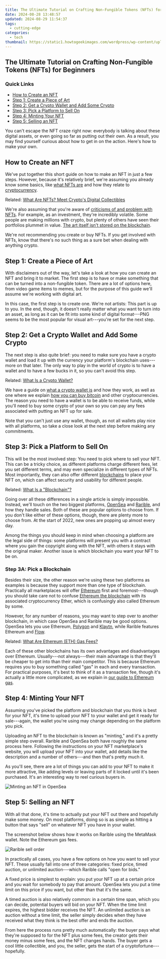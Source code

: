 ```yaml
---
title: The Ultimate Tutorial on Crafting Non-Fungible Tokens (NFTs) for Beginners
date: 2024-08-28 13:48:57
updated: 2024-08-29 11:54:37
tags:
  - cutting-edge
categories:
  - tech
thumbnail: https://static1.howtogeekimages.com/wordpress/wp-content/uploads/2022/02/shutterstock_1925622308.jpg
---
```


## The Ultimate Tutorial on Crafting Non-Fungible Tokens (NFTs) for Beginners

### Quick Links

* [How to Create an NFT](https://some-skills.techidaily.com/new-the-art-of-haul-video-production-and-editing-techniques/)
* [Step 1: Create a Piece of Art](https://youtube-zero.techidaily.com/ed-in-2024-top-picks-for-efficient-youtube-video-url-condensers/)
* [Step 2: Get a Crypto Wallet and Add Some Crypto](https://windows11.techidaily.com/win11-terminal-default-setting-restoration-guide/)
* [Step 3: Pick a Platform to Sell On](https://extra-information.techidaily.com/2024-approved-building-a-solid-foundation-windows-10s-video-creation-basics/)
* [Step 4: Minting Your NFT](https://instagram-videos.techidaily.com/new-quick-steps-for-recording-insta-stories-for-2024/)
* [Step 5: Selling an NFT](https://android-location-track.techidaily.com/how-do-i-stop-someone-from-tracking-my-oneplus-ace-2v-drfone-by-drfone-virtual-android/)

 You can't escape the NFT craze right now: everybody is talking about these digital assets, or even going so far as putting out their own. As a result, you may find yourself curious about how to get in on the action. Here's how to make your own.

##  How to Create an NFT

 We've put together this short guide on how to make an NFT in just a few steps. However, because it's relatively brief, we're assuming you already know some basics, like [what NFTs are](https://sound-tweaking.techidaily.com/updated-2024-approved-mastering-echo-effects-implementing-reverb-in-digital-sound-environments-windows-edition/) and how they relate to [cryptocurrency](https://sim-unlock.techidaily.com/in-2024-top-11-free-apps-to-check-imei-on-itel-p40plus-phones-by-drfone-android/).

Related: [What Are NFTs? Meet Crypto's Digital Collectibles](https://sound-tweaking.techidaily.com/updated-2024-approved-mastering-echo-effects-implementing-reverb-in-digital-sound-environments-windows-edition/) 

 We're also assuming that you're aware of [criticisms of and problem with NFTs](https://extra-lessons.techidaily.com/techniques-for-writing-eye-catching-podcast-summaries/). For example, as an investment, they're incredibly volatile. Some people are making millions with crypto, but plenty of others have seen their portfolios plummet in value. [The art itself isn't stored on the blockchain](https://vp-tips.techidaily.com/top-tales-best-yt-storytellers-for-23-for-2024/).

 We're not recommending you create or buy NFTs. If you get involved with NFTs, know that there's no such thing as a sure bet when dealing with anything crypto.

##  Step 1: Create a Piece of Art

 With disclaimers out of the way, let's take a look at how you can create an NFT and bring it to market. The first step is to have or make something that can be turned into a non-fungible token. There are a lot of options here, from video game items to memes, but for the purpose of this guide we'll assume we're working with digital art.

 In this case, the first step is to create one. We're not artists: This part is up to you. In the end, though, it doesn't really matter what you want to turn into an asset, as long as it can be fit into some kind of digital format---PNG seems to be the most popular for visual art---you're set for the next step.

##  Step 2: Get a Crypto Wallet and Add Some Crypto

 The next step is also quite brief: you need to make sure you have a crypto wallet and load it up with the currency your platform's blockchain uses---more on that later. The only way to play in the world of crypto is to have a wallet and to have a few bucks in it, so you can't avoid this step.

Related: [What Is a Crypto Wallet?](https://fox-that.techidaily.com/iphone-users-troubleshoot-your-contacts-app-issues-with-these-simple-solutions/) 

 We have a guide on [what a crypto wallet is](https://fox-that.techidaily.com/iphone-users-troubleshoot-your-contacts-app-issues-with-these-simple-solutions/) and how they work, as well as one where we explain [how you can buy bitcoin](https://fake-location.techidaily.com/what-are-location-permissions-life360-on-vivo-y17s-drfone-by-drfone-virtual-android/) and other cryptocurrencies. The reason you need to have a wallet is to be able to receive funds, while you'll need to buy some crypto of your own so you can pay any fees associated with putting an NFT up for sale.

 Note that you can't just use any wallet, though, as not all wallets play nice with all platforms, so take a close look at the next step before making any commitments.

##  Step 3: Pick a Platform to Sell On

 This will be the most involved step: You need to pick where to sell your NFT. This can be a tricky choice, as different platforms charge different fees, let you set different terms, and may even specialize in different types of NFTs. Most importantly, they can also offer different [blockchains](https://facebook-videos.techidaily.com/updated-2024-approved-top-playlist-hits-social-medias-1-10-video-winners/) to place your NFT on, which can affect security and usability for different people.

Related: [What Is a "Blockchain"?](https://facebook-videos.techidaily.com/updated-2024-approved-top-playlist-hits-social-medias-1-10-video-winners/) 

 Going over all these differences in a single article is simply impossible. Instead, we'll touch on the two biggest platforms, [OpenSea](https://opensea.io) and [Rarible](http://rarible.com/), and how they handle sales. Both of these are popular options to choose from. If you don't like either of these options, though, there are plenty more to choose from. At the start of 2022, new ones are popping up almost every day.

 Among the things you should keep in mind when choosing a platform are the legal side of things: some platforms will present you with a contract where you gain the copyright along with the NFT, with others it stays with the original maker. Another issue is which blockchain you want your NFT to be on.

###  Step 3A: Pick a Blockchain

 Besides their size, the other reason we're using these two platforms as examples is because they support more than one type of blockchain. Practically all marketplaces will offer [Ethereum](https://ethereum.org/) first and foremost---though you should take care not to confuse [Ethereum the blockchain](https://extra-information.techidaily.com/in-2024-automated-opener-your-srt-files-windows-and-mac/) with its associated cryptocurrency Ether, which is confusingly also called Ethereum by some.

 However, for any number of reasons, you may want to step over to another blockchain, in which case OpenSea and Rarible may be good options. OpenSea lets you use Ethereum, [Polygon](https://polygon.technology/) and [Klaytn](https://www.klaytn.com/'), while Rarible features Ethereum and [Flow](https://rarible.com/blog/rarible-com-and-rarible-protocol-integrate-flow-blockchain-for-streamlined-nft-experience/.).

Related: [What Are Ethereum (ETH) Gas Fees?](https://screen-video-capture.techidaily.com/new-unleashing-creativity-how-to-master-io-screen-capture-for-2024/) 

 Each of these other blockchains has its own advantages and disadvantages over Ethereum. Usually---not always---their main advantage is that they'll be cheaper to get into than their main competitor. This is because Ethereum requires you to buy something called "gas" in each and every transaction. For practical purposes, it's best to think of it as a transaction fee, though it's actually a little more complicated, as we explain in [our guide to Ethereum gas](https://screen-video-capture.techidaily.com/new-unleashing-creativity-how-to-master-io-screen-capture-for-2024/).

##  Step 4: Minting Your NFT

 Assuming you've picked the platform and blockchain that you think is best for your NFT, it's time to upload your NFT to your wallet and get it ready for sale---again, the wallet you're using may change depending on the platform you pick.

 Uploading an NFT to the blockchain is known as "minting," and it's a pretty simple step overall. Rarible and OpenSea both have roughly the same process here. Following the instructions on your NFT marketplace's website, you will upload your NFT into your wallet, add details like the description and a number of others---and then that's pretty much it.

 As you'll see, there are a lot of things you can add to your NFT to make it more attractive, like adding levels or leaving parts of it locked until it's been purchased. It's an interesting way to reel curious buyers in.

![Minting an NFT in OpenSea](https://static1.howtogeekimages.com/wordpress/wp-content/uploads/2022/02/OpenSea-mint-nft.png) 

##  Step 5: Selling an NFT

 With all that done, it's time to actually put your NFT out there and hopefully make some money. On most platforms, doing so is as simple as hitting a button that says "sell" on whatever NFT you have in your wallet.

 The screenshot below shows how it works on Rarible using the MetaMask wallet. Note the Ethereum gas fees.

![Rarible sell order](https://static1.howtogeekimages.com/wordpress/wp-content/uploads/2022/02/rarible-sell-order.png) 

 In practically all cases, you have a few options on how you want to sell your NFT. These usually fall into one of three categories: fixed price, timed auction, or unlimited auction---which Rarible calls "open for bids."

 A fixed price is simplest to explain: you put your NFT up at a certain price and you wait for somebody to pay that amount. OpenSea lets you put a time limit on this price if you want, but other than that it's the same.

 A timed auction is also relatively common: in a certain time span, which you can decide, potential buyers will bid on your NFT. When the time limit expires, the highest bidder receives the NFT. An unlimited auction is an auction without a time limit, the seller simply decides when they have received what they think is the best offer and ends the auction.

 From here the process runs pretty much automatically: the buyer pays what they're supposed to for the NFT plus some fees, the creator gets their money minus some fees, and the NFT changes hands. The buyer gets a cool little collectible, and you, the seller, gets the start of a cryptofortune---hopefully.

<ins class="adsbygoogle"
     style="display:block"
     data-ad-format="autorelaxed"
     data-ad-client="ca-pub-7571918770474297"
     data-ad-slot="1223367746"></ins>



<ins class="adsbygoogle"
     style="display:block"
     data-ad-client="ca-pub-7571918770474297"
     data-ad-slot="8358498916"
     data-ad-format="auto"
     data-full-width-responsive="true"></ins>
